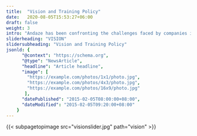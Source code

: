 ```yaml
---
title:  "Vision and Training Policy"
date:   2020-08-05T15:53:27+06:00
draft: false
weight: 3
intro: "Andaze has been confronting the challenges faced by companies in Japan and India by making full use of its globally advanced IT technology. We would like to share with you the vision and development policy that lies at the foundation of our company."
sliderheading: "VISION"
slidersubheading: "Vision and Training Policy"
jsonld: {
      "@context": "https://schema.org",
      "@type": "NewsArticle",
      "headline": "Article headline",
      "image": [
        "https://example.com/photos/1x1/photo.jpg",
        "https://example.com/photos/4x3/photo.jpg",
        "https://example.com/photos/16x9/photo.jpg"
       ],
      "datePublished": "2015-02-05T08:00:00+08:00",
      "dateModified": "2015-02-05T09:20:00+08:00"
    }
---
```

{{< subpagetopimage src="visionslider.jpg" path="vision" >}}